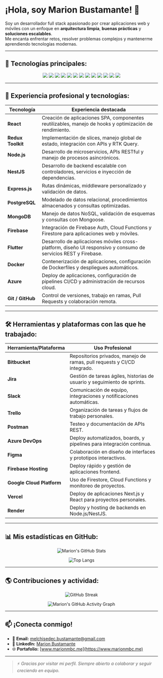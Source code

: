 # ¡Hola, soy Marion Bustamante! 👋

Soy un desarrollador full stack apasionado por crear aplicaciones web y móviles con un enfoque en **arquitectura limpia**, **buenas prácticas** y **soluciones escalables**.  
Me encanta enfrentar retos, resolver problemas complejos y mantenerme aprendiendo tecnologías modernas.

---

## 🚀 Tecnologías principales:
<div align="center">
  
  <img src="https://img.shields.io/badge/-React-61DAFB?logo=react&logoColor=white" />
  <img src="https://img.shields.io/badge/-Redux%20Toolkit-764ABC?logo=redux&logoColor=white" />
  <img src="https://img.shields.io/badge/-Node.js-339933?logo=node.js&logoColor=white" />
  <img src="https://img.shields.io/badge/-NestJS-E0234E?logo=nestjs&logoColor=white" />
  <img src="https://img.shields.io/badge/-Express.js-000000?logo=express&logoColor=white" />
  <img src="https://img.shields.io/badge/-PostgreSQL-336791?logo=postgresql&logoColor=white" />
  <img src="https://img.shields.io/badge/-MongoDB-47A248?logo=mongodb&logoColor=white" />
  <img src="https://img.shields.io/badge/-Firebase-FFCA28?logo=firebase&logoColor=white" />
  <img src="https://img.shields.io/badge/-Flutter-02569B?logo=flutter&logoColor=white" />
  <img src="https://img.shields.io/badge/-Docker-2496ED?logo=docker&logoColor=white" />
  <img src="https://img.shields.io/badge/-Azure-0089D6?logo=microsoftazure&logoColor=white" />
  <img src="https://img.shields.io/badge/-Git-F05032?logo=git&logoColor=white" />
  <img src="https://img.shields.io/badge/-GitHub-181717?logo=github&logoColor=white" />
</div>

---

## 💼 Experiencia profesional y tecnologías:

| Tecnología        | Experiencia destacada                                     |
|-------------------|-----------------------------------------------------------|
| **React**         | Creación de aplicaciones SPA, componentes reutilizables, manejo de hooks y optimización de rendimiento. |
| **Redux Toolkit** | Implementación de slices, manejo global de estado, integración con APIs y RTK Query. |
| **Node.js**       | Desarrollo de microservicios, APIs RESTful y manejo de procesos asincrónicos. |
| **NestJS**        | Desarrollo de backend escalable con controladores, servicios e inyección de dependencias. |
| **Express.js**    | Rutas dinámicas, middleware personalizado y validación de datos. |
| **PostgreSQL**    | Modelado de datos relacional, procedimientos almacenados y consultas optimizadas. |
| **MongoDB**       | Manejo de datos NoSQL, validación de esquemas y consultas con Mongoose. |
| **Firebase**      | Integración de Firebase Auth, Cloud Functions y Firestore para aplicaciones web y móviles. |
| **Flutter**       | Desarrollo de aplicaciones móviles cross-platform, diseño UI responsivo y consumo de servicios REST y Firebase. |
| **Docker**        | Contenerización de aplicaciones, configuración de Dockerfiles y despliegues automáticos. |
| **Azure**         | Deploy de aplicaciones, configuración de pipelines CI/CD y administración de recursos cloud. |
| **Git / GitHub**  | Control de versiones, trabajo en ramas, Pull Requests y colaboración remota. |

---

## 🛠️ Herramientas y plataformas con las que he trabajado:
| Herramienta/Plataforma   | Uso Profesional                                         |
|--------------------------|---------------------------------------------------------|
| **Bitbucket**            | Repositorios privados, manejo de ramas, pull requests y CI/CD integrado. |
| **Jira**                 | Gestión de tareas ágiles, historias de usuario y seguimiento de sprints. |
| **Slack**                | Comunicación de equipo, integraciones y notificaciones automáticas. |
| **Trello**               | Organización de tareas y flujos de trabajo personales. |
| **Postman**              | Testeo y documentación de APIs REST. |
| **Azure DevOps**         | Deploy automatizados, boards, y pipelines para integración continua. |
| **Figma**                | Colaboración en diseño de interfaces y prototipos interactivos. |
| **Firebase Hosting**     | Deploy rápido y gestión de aplicaciones frontend. |
| **Google Cloud Platform**| Uso de Firestore, Cloud Functions y monitoreo de proyectos. |
| **Vercel**               | Deploy de aplicaciones Next.js y React para proyectos personales. |
| **Render**               | Deploy y hosting de backends en Node.js/NestJS. |

---

## 📊 Mis estadísticas en GitHub:
<div align="center">

![Marion's GitHub Stats](https://github-readme-stats.vercel.app/api?username=marionmbc&show_icons=true&theme=github_dark&count_private=true)

![Top Langs](https://github-readme-stats.vercel.app/api/top-langs/?username=marionmbc&layout=compact&theme=github_dark)

</div>

---

## 🌎 Contribuciones y actividad:
<div align="center">

![GitHub Streak](https://streak-stats.demolab.com/?user=marionmbc&theme=github-dark-blue&hide_border=false)

![Marion's GitHub Activity Graph](https://github-readme-activity-graph.vercel.app/graph?username=marionmbc&bg_color=0d1117&color=4c9aff&line=4c9aff&point=ffffff&area=true&hide_border=false)

</div>

---

## 📫 ¡Conecta conmigo!
- 📧 **Email:** melchisedec.bustamante@gmail.com  
- 💼 **LinkedIn:** [Marion Bustamante](https://www.linkedin.com/in/melchisedec-bustamante/)  
- 🌐 **Portafolio:** [www.marionmbc.me](https://www.marionmbc.me)  

---

> ⚡ *Gracias por visitar mi perfil. Siempre abierto a colaborar y seguir creciendo en equipo.*


